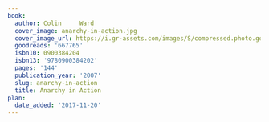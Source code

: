 ```yaml
---
book:
  author: Colin     Ward
  cover_image: anarchy-in-action.jpg
  cover_image_url: https://i.gr-assets.com/images/S/compressed.photo.goodreads.com/books/1176943310l/667765._SX98_.jpg
  goodreads: '667765'
  isbn10: 0900384204
  isbn13: '9780900384202'
  pages: '144'
  publication_year: '2007'
  slug: anarchy-in-action
  title: Anarchy in Action
plan:
  date_added: '2017-11-20'
---
```

